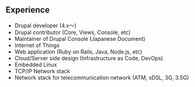 ##  Experience

* Drupal developer (4.x〜)
* Drupal contributor (Core, Views, Console, etc)
* Maintainer of Drupal Console (Japanese Document)
* Internet of Things
* Web application (Ruby on Rails, Java, Node.js, etc)
* Cloud/Server side design (Infrastructure as Code, DevOps)
* Embedded Linux
* TCP/IP Network stack
* Network stack for telecommunication network (ATM, xDSL, 3G, 3.5G)
